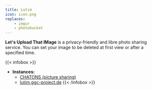 ```yaml
---
title: Lutim
icon: icon.png
replaces:
    - imgur
    - photobucket
---
```


**Let's Upload That IMage** is a privacy-friendly and libre photo sharing service. You can set your image to be deleted at first view or after a specified time. 

{{< infobox >}}
- **Instances:** 
    - [CHATONS (picture sharing)](https://entraide.chatons.org/en/)
    - [lutim.ggc-project.de](https://lutim.ggc-project.de/)
{{< /infobox >}}

